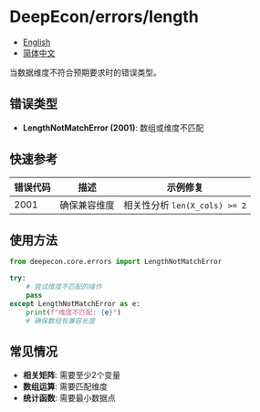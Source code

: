 # DeepEcon/errors/length

- [English](README.md)
- [简体中文](README.zh-CN.md)

当数据维度不符合预期要求时的错误类型。

## 错误类型

- **LengthNotMatchError (2001)**: 数组或维度不匹配

## 快速参考

| 错误代码 | 描述 | 示例修复 |
|----------|------|----------|
| 2001 | 确保兼容维度 | 相关性分析 `len(X_cols) >= 2` |

## 使用方法

```python
from deepecon.core.errors import LengthNotMatchError

try:
    # 尝试维度不匹配的操作
    pass
except LengthNotMatchError as e:
    print(f"维度不匹配: {e}")
    # 确保数组有兼容长度
```

## 常见情况

- **相关矩阵**: 需要至少2个变量
- **数组运算**: 需要匹配维度
- **统计函数**: 需要最小数据点